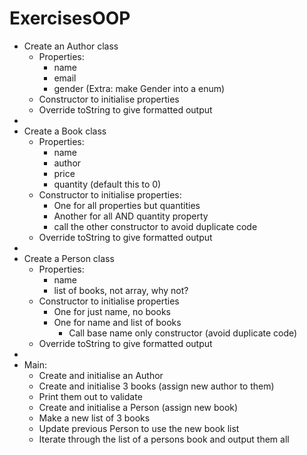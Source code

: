 # ExercisesOOP
 * Create an Author class
    * Properties:
        * name
        * email
        * gender (Extra: make Gender into a enum)
    * Constructor to initialise properties
    * Override toString to give formatted output
 * 
 * Create a Book class
    * Properties:
        * name
        * author
        * price
        * quantity (default this to 0)
    * Constructor to initialise properties:
        * One for all properties but quantities 
        * Another for all AND quantity property
        * call the other constructor to avoid duplicate code
    * Override toString to give formatted output
 * 
 * Create a Person class
    * Properties:
        * name
        * list of books, not array, why not?
    * Constructor to initialise properties
        * One for just name, no books
        * One for name and list of books
            * Call base name only constructor (avoid duplicate code)
    * Override toString to give formatted output
 *   
 * Main:
    * Create and initialise an Author
    * Create and initialise 3 books (assign new author to them)
    * Print them out to validate
    * Create and initialise a Person (assign new book)
    * Make a new list of 3 books
    * Update previous Person to use the new book list
    * Iterate through the list of a persons book and output them all

